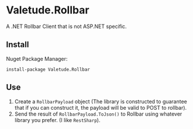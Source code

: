 # Valetude.Rollbar
A .NET Rollbar Client that is not ASP.NET specific.

## Install

Nuget Package Manager:

    install-package Valetude.Rollbar

## Use

 1. Create a `RollbarPayload` object (The library is constructed to guarantee that if you can construct it, the payload will be valid to POST to rollbar).
 2. Send the result of `RollbarPayload.ToJson()` to Rollbar using whatever library you prefer. (I like `RestSharp`).
